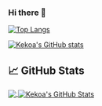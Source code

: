 ### Hi there 👋

[![Top Langs](https://github-readme-stats.vercel.app/api/top-langs/?username=kekoawong&hide=jupyter%20notebook,html,css&layout=compact&show_icons=true&theme=tokyonight)](https://github.com/anuraghazra/github-readme-stats)

[![Kekoa's GitHub stats](https://github-readme-stats.vercel.app/api?username=kekoawong&show_icons=true&hide=stars,issues,contribs&theme=tokyonight)](https://github.com/anuraghazra/github-readme-stats)

## &#x1f4c8; GitHub Stats

<a href="https://github.com/kekoawong">
  <img align="center" src="https://github-readme-stats.vercel.app/api/top-langs/?username=kekoawong&hide=jupyter%20notebook,html,css&layout=compact&show_icons=true&theme=tokyonight" />
</a>
<a href="https://github.com/kekoawong">
  <img align="center" src="https://github-readme-stats.vercel.app/api?username=kekoawong&show_icons=true&hide=stars,issues,contribs&theme=tokyonight" alt="Kekoa's GitHub Stats" />
</a>

<!--
**kekoawong/kekoawong** is a ✨ _special_ ✨ repository because its `README.md` (this file) appears on your GitHub profile.

Here are some ideas to get you started:

- 🔭 I’m currently working on ...
- 🌱 I’m currently learning ...
- 👯 I’m looking to collaborate on ...
- 🤔 I’m looking for help with ...
- 💬 Ask me about ...
- 📫 How to reach me: ...
- 😄 Pronouns: ...
- ⚡ Fun fact: ...
-->
